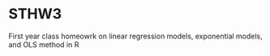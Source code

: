 # STHW3

First year class homeowrk on linear regression models, exponential models, and OLS method in R
